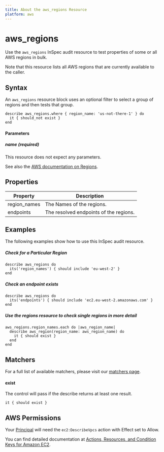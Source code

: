 ```yaml
---
title: About the aws_regions Resource
platform: aws
---
```


# aws\_regions

Use the `aws_regions` InSpec audit resource to test properties of some or all AWS regions in bulk.  

Note that this resource lists all AWS regions that are currently available to the caller.

## Syntax

An `aws_regions` resource block uses an optional filter to select a group of regions and then tests that group.

    describe aws_regions.where { region_name: 'us-not-there-1' } do
      it { should_not exist }
    end

#### Parameters

##### name _(required)_

This resource does not expect any parameters.

See also the [AWS documentation on Regions](https://docs.aws.amazon.com/AWSEC2/latest/UserGuide/using-regions-availability-zones.html).

## Properties

|Property     | Description|
| ---         | --- |
|region_names | The Names of the regions. |
|endpoints    | The resolved endpoints of the regions. |

## Examples

The following examples show how to use this InSpec audit resource.

##### Check for a Particular Region
    describe aws_regions do
      its('region_names') { should include 'eu-west-2' }
    end
    
    
##### Check an endpoint exists
    describe aws_regions do
      its('endpoints') { should include 'ec2.eu-west-2.amazonaws.com' }
    end

##### Use the regions resource to check single regions in more detail
    aws_regions.region_names.each do |aws_region_name|
      describe aws_region(region_name: aws_region_name) do
        it { should exist }
      end
    end
    
## Matchers

For a full list of available matchers, please visit our [matchers page](https://www.inspec.io/docs/reference/matchers/).

#### exist

The control will pass if the describe returns at least one result.

    it { should exist }
    


## AWS Permissions

Your [Principal](https://docs.aws.amazon.com/IAM/latest/UserGuide/intro-structure.html#intro-structure-principal) will need the `ec2:DescribeVpcs` action with Effect set to Allow.

You can find detailed documentation at [Actions, Resources, and Condition Keys for Amazon EC2](https://docs.aws.amazon.com/IAM/latest/UserGuide/list_amazonec2.html).
